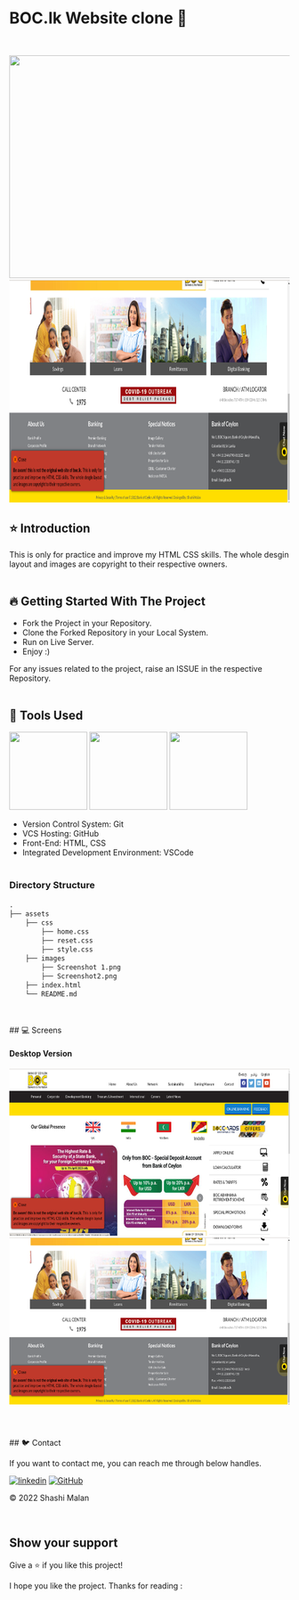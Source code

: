 # BOC.lk Website clone 🚀
 
<br/>
<p align="center">
<img height="400" width="800" src="/images/Screenshot1.png">
<img height="400" width="800" src="/images/Screenshot2.png">
</p>

## ⭐ Introduction

This is only for practice and improve my HTML  CSS  skills. The whole desgin layout and images are
copyright to their respective owners.
   <br/>
   <br/>

## 🔥 Getting Started With The Project

-  Fork the Project in your Repository.
-  Clone the Forked Repository in your Local System.
-  Run on Live Server.
-  Enjoy :)

For any issues related to the project, raise an ISSUE in the respective Repository.
<br/>
<br/>

## 🔨 Tools Used

<p align="justify">
<img height="140" width="140" src="https://www.w3.org/html/logo/downloads/HTML5_Logo_256.png">
<img height="140" width="140" src="https://logodix.com/logo/470309.png">
<img height="140" width="140" src="https://code.visualstudio.com/assets/apple-touch-icon.png">
</p>

-  Version Control System: Git
-  VCS Hosting: GitHub
-  Front-End: HTML, CSS
-  Integrated Development Environment: VSCode
   <br/>
   <br/>

### Directory Structure
```
.
├── assets
    ├── css
        ├── home.css
        ├── reset.css
        ├── style.css
    ├── images
        ├── Screenshot 1.png
        ├── Screenshot2.png
    ├── index.html
    └── README.md
``` 
<br/>
   <br/>
## 💻 Screens

#### Desktop Version

<p align="justify">
<img height="300" width="600" src="/images/Screenshot%201.png">
<img height="300" width="600" src="/images/Screenshot2.png">

</p>

#

<br/>
## 🐦 Contact

If you want to contact me, you can reach me through below handles.

[![linkedin](https://img.shields.io/badge/Shashi_Malan-0077B5?style=for-the-badge&logo=linkedin&logoColor=white)](https://www.linkedin.com/in/shashi-malan-wijayananda-a7a244a7)
[![GitHub](https://img.shields.io/badge/Shashi_Malan-20232A?style=for-the-badge&logo=Github&logoColor=white)](https://github.com/ShashiMalanWijayananda)

© 2022 Shashi Malan

<br/>

## Show your support

Give a ⭐️ if you like this project!


I hope you like the project. Thanks for reading :
